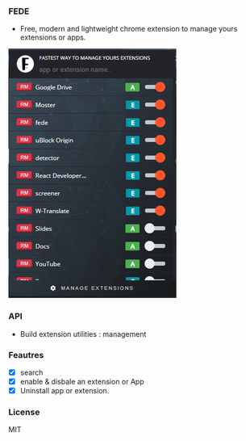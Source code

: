 ### FEDE
- Free, modern and lightweight chrome extension to manage yours extensions or apps.

![Extension toggle](Capture.PNG)

### API
- Build extension utilities : management

### Feautres
- [x] search
- [x] enable & disbale an extension or App
- [x] Uninstall app or extension.

### License
MIT